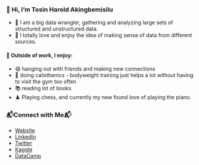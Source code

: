 ### 👋 Hi, I’m Tosin Harold Akingbemisilu

- 👀 I am a big data wrangler, gathering and analyzing large sets of structured and unstructured data.
- 💞️ I totally love and enjoy the idea of making sense of data from different sources.

#### 🌱 Outside of work, I enjoy:
- 😅 hanging out with friends and making new connections
- 🤸 doing calisthenics - bodyweight training just helps a lot without having to visit the gym too often
- 📚 reading lot of books
- ♟️ Playing chess, and currently my new found love of playing the piano.

### 📬Connect with Me📬
- [Website](https://www.tosinharold.com)
- [LinkedIn](https://www.linkedin.com/in/tosin-akingbemisilu)
- [Twitter](https://www.twitter.com/tosmartak)
- [Kaggle](https://www.kaggle.com/tosinhakingbemisilu)
- [DataCamp](https://www.datacamp.com/profile/tosmartak)

<!---
tosmartak/tosmartak is a ✨ special ✨ repository because its `README.md` (this file) appears on your GitHub profile.
You can click the Preview link to take a look at your changes.
--->
